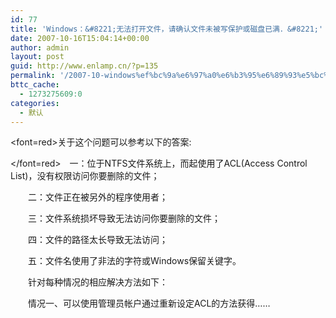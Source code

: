 ```yaml
---
id: 77
title: 'Windows：&#8221;无法打开文件，请确认文件未被写保护或磁盘已满．&#8221;'
date: 2007-10-16T15:04:14+00:00
author: admin
layout: post
guid: http://www.enlamp.cn/?p=135
permalink: '/2007-10-windows%ef%bc%9a%e6%97%a0%e6%b3%95%e6%89%93%e5%bc%80%e6%96%87%e4%bb%b6%ef%bc%8c%e8%af%b7%e7%a1%ae%e8%ae%a4%e6%96%87%e4%bb%b6%e6%9c%aa%e8%a2%ab%e5%86%99%e4%bf%9d%e6%8a%a4%e6%88%96%e7%a3%81%e7%9b%98/'
bttc_cache:
  - 1273275609:0
categories:
  - 默认
---
```

<font=red>关于这个问题可以参考以下的答案:
              
</font=red>　一：位于NTFS文件系统上，而起使用了ACL(Access Control List)，没有权限访问你要删除的文件；

　　二：文件正在被另外的程序使用者；

　　三：文件系统损坏导致无法访问你要删除的文件；

　　四：文件的路径太长导致无法访问；

　　五：文件名使用了非法的字符或Windows保留关键字。

　　针对每种情况的相应解决方法如下：

　　情况一、可以使用管理员帐户通过重新设定ACL的方法获得……